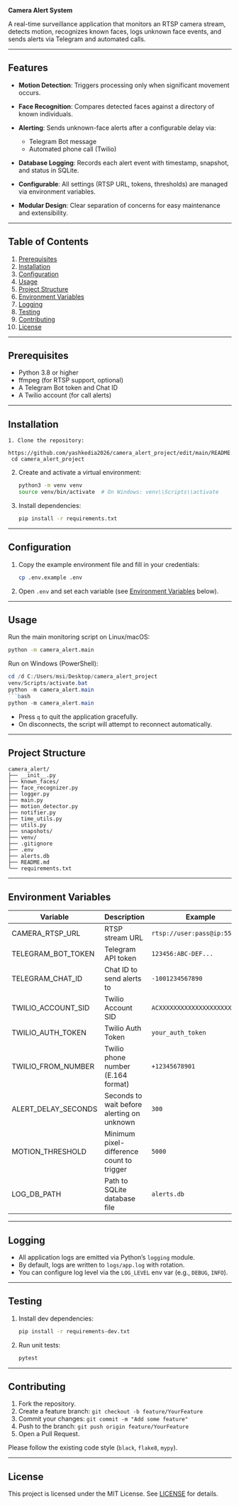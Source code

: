**Camera Alert System**

A real-time surveillance application that monitors an RTSP camera stream, detects motion, recognizes known faces, logs unknown face events, and sends alerts via Telegram and automated calls.

---

## Features

* **Motion Detection**: Triggers processing only when significant movement occurs.
* **Face Recognition**: Compares detected faces against a directory of known individuals.
* **Alerting**: Sends unknown-face alerts after a configurable delay via:

  * Telegram Bot message
  * Automated phone call (Twilio)
* **Database Logging**: Records each alert event with timestamp, snapshot, and status in SQLite.
* **Configurable**: All settings (RTSP URL, tokens, thresholds) are managed via environment variables.
* **Modular Design**: Clear separation of concerns for easy maintenance and extensibility.

---

## Table of Contents

1. [Prerequisites](#prerequisites)
2. [Installation](#installation)
3. [Configuration](#configuration)
4. [Usage](#usage)
5. [Project Structure](#project-structure)
6. [Environment Variables](#environment-variables)
7. [Logging](#logging)
8. [Testing](#testing)
9. [Contributing](#contributing)
10. [License](#license)

---

## Prerequisites

* Python 3.8 or higher
* ffmpeg (for RTSP support, optional)
* A Telegram Bot token and Chat ID
* A Twilio account (for call alerts)

---

## Installation
  ```
1. Clone the repository:
   https://github.com/yashkedia2026/camera_alert_project/edit/main/README.md
   cd camera_alert_project
   ```
2. Create and activate a virtual environment:

   ```bash
   python3 -m venv venv
   source venv/bin/activate  # On Windows: venv\\Scripts\\activate
   ```
3. Install dependencies:

   ```bash
   pip install -r requirements.txt
   ```

---

## Configuration

1. Copy the example environment file and fill in your credentials:

   ```bash
   cp .env.example .env
   ```
2. Open `.env` and set each variable (see [Environment Variables](#environment-variables) below).

---

## Usage

Run the main monitoring script on Linux/macOS:

```bash
python -m camera_alert.main
```

Run on Windows (PowerShell):

````powershell
cd /d C:/Users/msi/Desktop/camera_alert_project
venv/Scripts/activate.bat
python -m camera_alert.main
```bash
python -m camera_alert.main
````

* Press `q` to quit the application gracefully.
* On disconnects, the script will attempt to reconnect automatically.

---

## Project Structure

```
camera_alert/
├── __init__.py
├── known_faces/
├── face_recognizer.py
├── logger.py
├── main.py
├── motion_detector.py
├── notifier.py
├── time_utils.py
├── utils.py
├── snapshots/
├── venv/
├── .gitignore
├── .env
├── alerts.db
├── README.md
└── requirements.txt

```

---

## Environment Variables

| Variable              | Description                                | Example                       |
| --------------------- | ------------------------------------------ | ----------------------------- |
| CAMERA\_RTSP\_URL     | RTSP stream URL                            | `rtsp://user:pass@ip:554/...` |
| TELEGRAM\_BOT\_TOKEN  | Telegram API token                         | `123456:ABC-DEF...`           |
| TELEGRAM\_CHAT\_ID    | Chat ID to send alerts to                  | `-1001234567890`              |
| TWILIO\_ACCOUNT\_SID  | Twilio Account SID                         | `ACXXXXXXXXXXXXXXXXXXXX`      |
| TWILIO\_AUTH\_TOKEN   | Twilio Auth Token                          | `your_auth_token`             |
| TWILIO\_FROM\_NUMBER  | Twilio phone number (E.164 format)         | `+12345678901`                |
| ALERT\_DELAY\_SECONDS | Seconds to wait before alerting on unknown | `300`                         |
| MOTION\_THRESHOLD     | Minimum pixel-difference count to trigger  | `5000`                        |
| LOG\_DB\_PATH         | Path to SQLite database file               | `alerts.db`                   |

---

## Logging

* All application logs are emitted via Python’s `logging` module.
* By default, logs are written to `logs/app.log` with rotation.
* You can configure log level via the `LOG_LEVEL` env var (e.g., `DEBUG`, `INFO`).

---

## Testing

1. Install dev dependencies:

   ```bash
   pip install -r requirements-dev.txt
   ```
2. Run unit tests:

   ```bash
   pytest
   ```

---

## Contributing

1. Fork the repository.
2. Create a feature branch: `git checkout -b feature/YourFeature`
3. Commit your changes: `git commit -m "Add some feature"`
4. Push to the branch: `git push origin feature/YourFeature`
5. Open a Pull Request.

Please follow the existing code style (`black`, `flake8`, `mypy`).

---

## License

This project is licensed under the MIT License. See [LICENSE](LICENSE) for details.
